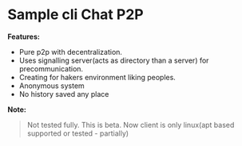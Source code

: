 # Sample cli Chat P2P

**Features:**
- Pure p2p with decentralization.
- Uses signalling server(acts as directory than a server) for precommunication.
- Creating for hakers environment liking peoples.
- Anonymous system
- No history saved any place

**Note:**
> Not tested fully.
> This is beta.
> Now client is only linux(apt based supported or tested - partially)
